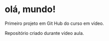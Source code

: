 # olá, mundo!
 Primeiro projeto em Git Hub do curso em vídeo.

 Repositório criado durante vídeo aula.
